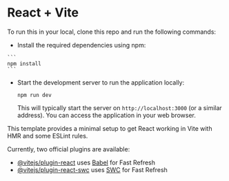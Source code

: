 # React + Vite

To run this in your local, clone this repo and run the following commands:
   - Install the required dependencies using npm:
    
    ```
    npm install
    ```
   
  - Start the development server to run the application locally:
    
    ```
    npm run dev
    ```
    
    This will typically start the server on `http://localhost:3000` (or a similar address). You can access the application in your web browser.


This template provides a minimal setup to get React working in Vite with HMR and some ESLint rules.

Currently, two official plugins are available:

- [@vitejs/plugin-react](https://github.com/vitejs/vite-plugin-react/blob/main/packages/plugin-react/README.md) uses [Babel](https://babeljs.io/) for Fast Refresh
- [@vitejs/plugin-react-swc](https://github.com/vitejs/vite-plugin-react-swc) uses [SWC](https://swc.rs/) for Fast Refresh
